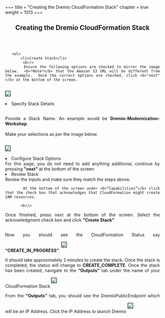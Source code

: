 +++
title = "Creating the Dremio CloudFormation Stack"
chapter = true
weight = 1013
+++

<div style="text-align: justify">
    <center><h2>Creating the Dremio CloudFormation Stack</h2></center>

   <br/><br/>
       
       <ol>
           <li>Create Stack</li>
            <br/>
           Ensure the following options are checked to mirror the image below.  <b>*Note*</b> that the Amazon S3 URL will be different from the example.  Once the correct options are checked, click <b>"next"</b> at the bottom of the screen. 
<img src="../../images/dremio6.png" style="margin:15px 0px; border:1px solid black"/>
           <li> Specify Stack Details </li>
            <br/>
           
  Provide a Stack Name.  An example would be <b>Dremio-Modernization-Workshop</b>.
<br/>           
Make your selections as per the image below.         
   
   <img src="../../images/dremio7.png" style="margin:15px 0px; border:1px solid black"/>
  <li>Configure Stack Options</li>
     For this page, you do not need to add anything additional, continue by pressing <b>"next"</b> at the bottom of the screen
 <br/>
<li> Review Stack  </li>
Review the inputs and make sure they match the steps above.


           At the bottom of the screen under <b>“Capabilities”</b> click that the check box that acknowledges that CloudFormation might create IAM resources.
 
           <br/>
Once finished, press next at the bottom of the screen. Select the acknowledgment check box and click <b> "Create Stack"</b>

 <br/>
           Now you should see the CloudFormation Status say <b>“CREATE_IN_PROGRESS”</b>.

<img src="../../images/dremio8.png" style="margin:15px 0px; border:1px solid black"/>

It should take approximately 2 minutes to create the stack.  Once the stack is completed, the status will change to <b>CREATE_COMPLETE</b>.  Once the stack has been created, navigate to the <b>“Outputs”</b> tab under the name of your CloudFormation Stack
      <img src="../../images/dremio9.png" style="margin:15px 0px; border:1px solid black"/>
      
From the <b>“Outputs”</b> tab, you should see the DremioPublicEndpoint which will be an IP Address.  Click the IP Address to launch Dremio
      <img src="../../images/dremio10.png" style="margin:15px 0px; border:1px solid black"/>
       </ol>

   




</div>
